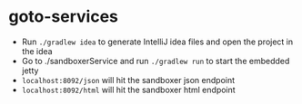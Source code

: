 # goto-services

* Run `./gradlew idea` to generate IntelliJ idea files and open the project in the idea
* Go to ./sandboxerService and run `./gradlew run` to start the embedded jetty
* `localhost:8092/json` will hit the sandboxer json endpoint
* `localhost:8092/html` will hit the sandboxer html endpoint

